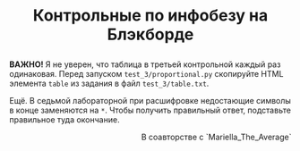 # <p align="center"> Контрольные по инфобезу на Блэкборде #

**ВАЖНО!** Я не уверен, что таблица в третьей контрольной каждый раз одинаковая. Перед запуском `test_3/proportional.py` скопируйте HTML элемента `table` из задания в файл `test_3/table.txt`.

Ещё. В седьмой лабораторной при расшифровке недостающие символы в конце заменяются на `*`. Чтобы получить правильный ответ, подставьте правильное туда окончание.

<p align="right"> В соавторстве с `Mariella_The_Average`